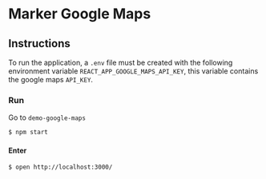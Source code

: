 # Marker Google Maps

## Instructions

To run the application, a `.env` file must be created with the following environment variable ` REACT_APP_GOOGLE_MAPS_API_KEY `, this variable contains the google maps `API_KEY`.

### Run

Go to  `demo-google-maps`

```sh
$ npm start
```

#### Enter

```sh
$ open http://localhost:3000/
```
